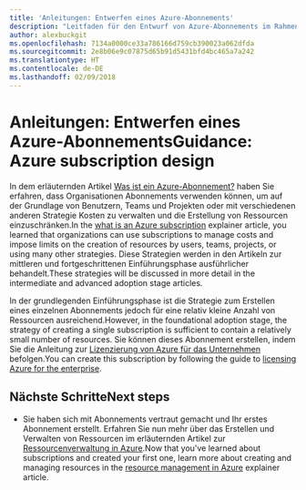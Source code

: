 ```yaml
---
title: 'Anleitungen: Entwerfen eines Azure-Abonnements'
description: "Leitfaden für den Entwurf von Azure-Abonnements im Rahmen einer Strategie für die grundlegende Cloudeinführung"
author: alexbuckgit
ms.openlocfilehash: 7134a0000ce33a786166d759cb390023a062dfda
ms.sourcegitcommit: 2e8b06e9c07875d65b91d5431bfd4bc465a7a242
ms.translationtype: HT
ms.contentlocale: de-DE
ms.lasthandoff: 02/09/2018
---
```

# <a name="guidance-azure-subscription-design"></a><span data-ttu-id="5bcb8-103">Anleitungen: Entwerfen eines Azure-Abonnements</span><span class="sxs-lookup"><span data-stu-id="5bcb8-103">Guidance: Azure subscription design</span></span> 

<span data-ttu-id="5bcb8-104">In dem erläuternden Artikel [Was ist ein Azure-Abonnement?](subscription-explainer.md) haben Sie erfahren, dass Organisationen Abonnements verwenden können, um auf der Grundlage von Benutzern, Teams und Projekten oder mit verschiedenen anderen Strategie Kosten zu verwalten und die Erstellung von Ressourcen einzuschränken.</span><span class="sxs-lookup"><span data-stu-id="5bcb8-104">In the [what is an Azure subscription](subscription-explainer.md) explainer article, you learned that organizations can use subscriptions to manage costs and impose limits on the creation of resources by users, teams, projects, or using many other strategies.</span></span> <span data-ttu-id="5bcb8-105">Diese Strategien werden in den Artikeln zur mittleren und fortgeschrittenen Einführungsphase ausführlicher behandelt.</span><span class="sxs-lookup"><span data-stu-id="5bcb8-105">These strategies will be discussed in more detail in the intermediate and advanced adoption stage articles.</span></span>

<span data-ttu-id="5bcb8-106">In der grundlegenden Einführungsphase ist die Strategie zum Erstellen eines einzelnen Abonnements jedoch für eine relativ kleine Anzahl von Ressourcen ausreichend.</span><span class="sxs-lookup"><span data-stu-id="5bcb8-106">However, in the foundational adoption stage, the strategy of creating a single subscription is sufficient to contain a relatively small number of resources.</span></span> <span data-ttu-id="5bcb8-107">Sie können dieses Abonnement erstellen, indem Sie die Anleitung zur [Lizenzierung von Azure für das Unternehmen][azure-enterprise-licensing] befolgen.</span><span class="sxs-lookup"><span data-stu-id="5bcb8-107">You can create this subscription by following the guide to [licensing Azure for the enterprise][azure-enterprise-licensing].</span></span>

## <a name="next-steps"></a><span data-ttu-id="5bcb8-108">Nächste Schritte</span><span class="sxs-lookup"><span data-stu-id="5bcb8-108">Next steps</span></span>

* <span data-ttu-id="5bcb8-109">Sie haben sich mit Abonnements vertraut gemacht und Ihr erstes Abonnement erstellt. Erfahren Sie nun mehr über das Erstellen und Verwalten von Ressourcen im erläuternden Artikel zur [Ressourcenverwaltung in Azure](resource-manager-explainer.md).</span><span class="sxs-lookup"><span data-stu-id="5bcb8-109">Now that you've learned about subscriptions and created your first one, learn more about creating and managing resources in the [resource management in Azure](resource-manager-explainer.md) explainer article.</span></span>

[azure-enterprise-licensing]: https://azure.microsoft.com/pricing/enterprise-agreement

